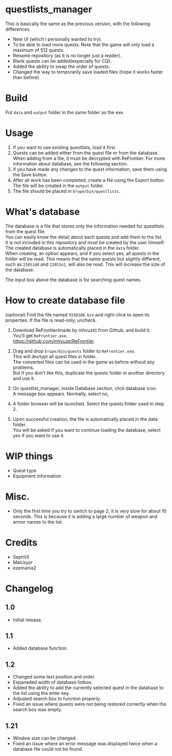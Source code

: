 # questlists_manager
This is basically the same as the previous version, with the following differences.
- New UI (which I personally wanted to try).
- To be able to load more quests. Note that the game will only load a maximum of 512 quests.
- Rename repository (as it is no longer just a reader).
- Blank quests can be added(especially for CQ).
- Added the ability to swap the order of quests.
- Changed the way to temporarily save loaded files (hope it works faster than before)

# Build
Put `data` and `output` folder in the same folder as the exe.

# Usage
1. If you want to use existing questlists, load it first.
2. Quests can be added either from the quest file or from the database.
When adding from a file, it must be decrypted with ReFrontier.
For more information about database, see the following section.
3. If you have made any changes to the quest information, save them using the Save button.
4. After all work has been completed, create a file using the Export button.
The file will be created in the `output` folder.
5. The file should be placed in `Erupe/bin/questlists`.

# What's database 
The database is a file that stores only the information needed for questlists from the quest file.  
You can easily know the detail about each quests and add them to the list.  
It is not included in this repository and must be created by the user himself.   
The created database is automatically placed in the `data` folder.  
When creating, an option appears, and if you select yes, all quests in the folder will be read. This means that the same quests but slightly different, such as `22051d0` and `22051n2`, will also be read. This will increase the size of the database.  

The input box above the database is for searching quest names.

# How to create database file
(optional) Find the file named `55583d0.bin` and right-click to open its properties. If the file is read-only, uncheck.

1. Download ReFrontier(made by mhvuze) from Github, and build it.  
You'll get `ReFrontier.exe`.  
https://github.com/mhvuze/ReFrontier  
  
2. Drag and drop `Erupe/bin/quests` folder to `ReFrontier.exe`.  
This will dectypt all quest files in folder.  
The converted files can be used in the game as before without any problems.  
But if you don't like this, duplicate the quests folder in another directory and use it.  
  
3. On questlist_manager, inside Database section, click database icon.  
A message box appears. Normally, select no, 
      
4. A folder browser will be launched. Select the quests folder used in step 2.  
  
5. Upon successful creation, the file is automatically placed in the data folder.  
You will be asked if you want to continue loading the database, select yes if you want to use it.  

# WIP things
- Quest type
- Equipment information

# Misc.
- Only the first time you try to switch to page 2, it is very slow for about 10 seconds. This is because it is adding a large number of weapon and armor names to the list.

# Credits
- SephVII
- Malckyor
- ezemania2

# Changelog
## 1.0
- Initial release.

## 1.1
- Added database function.

## 1.2
- Changed some text position and order.
- Expaneded width of database listbox.
- Added the ability to add the currently selected quest in the database to the list using the enter key.
- Adjusted search box to function properly.
- Fixed an issue where quests were not being restored correctly when the search box was empty.

## 1.21
- Window size can be changed.
- Fixed an issue where an error message was displayed twice when a database file could not be found.
